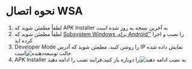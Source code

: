 # نحوه اتصال WSA
1. لطفاً مطمئن شوید که APK Installer به آخرین نسخه به روز شده است
2. لطفاً مطمئن شوید که [Subsystem Windows برای Android™](https://www.microsoft.com/store/productId/9P3395VX91NR) را نصب و اجرا کرده اید
3. Developer Mode را روشن کنید، مطمئن شوید که آدرس IP نمایش داده شده است![حالت توسعه‌دهنده](https://raw.githubusercontent.com/Paving-Base/APK-Installer/screenshots/Documents/Tutorials/How%20To%20Connect%20WSA/Images/Snipaste_2022-10-02_19-02-09.png)
4. APK Installer را دوباره باز کنید،فرایند نصب را ادامه دهید![به نصب ادامه دهید](https://raw.githubusercontent.com/Paving-Base/APK-Installer/screenshots/Documents/Tutorials/How%20To%20Connect%20WSA/Images/Snipaste_2022-10-02_17-34-04.png)
